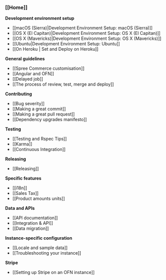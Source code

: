 ### [[Home]]

**Development environment setup**

* [[macOS (Sierra)|Development Environment Setup: macOS (Sierra)]]
* [[OS X (El Capitan)|Development Environment Setup: OS X (El Capitan)]]
* [[OS X (Mavericks)|Development Environment Setup: OS X (Mavericks)]]
* [[Ubuntu|Development Environment Setup: Ubuntu]]
* [[On Heroku | Set and Deploy on Heroku]]


**General guidelines**

* [[Spree Commerce customisation]]
* [[Angular and OFN]]
* [[Delayed job]]
* [[The process of review, test, merge and deploy]]

**Contributing**
* [[Bug severity]]
* [[Making a great commit]]
* [[Making a great pull request]]
* [[Dependency upgrades manifesto]]

**Testing**

* [[Testing and Rspec Tips]]
* [[Karma]]
* [[Continuous Integration]]

**Releasing**
* [[Releasing]]

**Specific features**

* [[i18n]]
* [[Sales Tax]]
* [[Product amounts units]]

**Data and APIs**

* [[API documentation]]
* [[Integration & API]]
* [[Data migration]]

**Instance-specific configuration**
* [[Locale and sample data]]
* [[Troubleshooting your instance]]

**Stripe**
* [[Setting up Stripe on an OFN instance]]